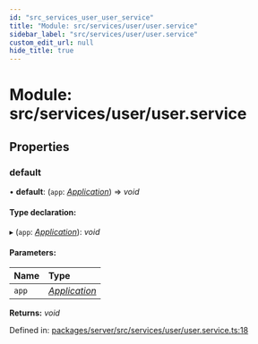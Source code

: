 ```yaml
---
id: "src_services_user_user_service"
title: "Module: src/services/user/user.service"
sidebar_label: "src/services/user/user.service"
custom_edit_url: null
hide_title: true
---
```


# Module: src/services/user/user.service

## Properties

### default

• **default**: (`app`: [*Application*](src_declarations.md#application)) => *void*

#### Type declaration:

▸ (`app`: [*Application*](src_declarations.md#application)): *void*

#### Parameters:

Name | Type |
:------ | :------ |
`app` | [*Application*](src_declarations.md#application) |

**Returns:** *void*

Defined in: [packages/server/src/services/user/user.service.ts:18](https://github.com/xr3ngine/xr3ngine/blob/7650c2bea/packages/server/src/services/user/user.service.ts#L18)

